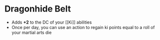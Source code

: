 # Dragonhide Belt

* Adds **+2** to the DC of your [[Ki]] abilities
* Once per day, you can use an action to regain ki points equal to a roll of your martial arts die
